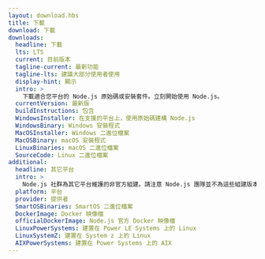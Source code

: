 ```yaml
---
layout: download.hbs
title: 下載
download: 下載
downloads:
  headline: 下載
  lts: LTS
  current: 目前版本
  tagline-current: 最新功能
  tagline-lts: 建議大部分使用者使用
  display-hint: 顯示
  intro: >
    下載適合您平台的 Node.js 原始碼或安裝套件。立刻開始使用 Node.js。
  currentVersion: 最新版
  buildInstructions: 包含
  WindowsInstaller: 在支援的平台上，使用原始碼建構 Node.js
  WindowsBinary: Windows 安裝程式
  MacOSInstaller: Windows 二進位檔案
  MacOSBinary: macOS 安裝程式
  LinuxBinaries: macOS 二進位檔案
  SourceCode: Linux 二進位檔案
additional:
  headline: 其它平台
  intro: >
    Node.js 社群為其它平台維護的非官方組建。請注意 Node.js 團隊並不為這些組建版本提供技術支援且其可能與現行 Node.js 版本不一致。
  platform: 平台
  provider: 提供者
  SmartOSBinaries: SmartOS 二進位檔案
  DockerImage: Docker 映像檔
  officialDockerImage: Node.js 官方 Docker 映像檔
  LinuxPowerSystems: 建置在 Power LE Systems 上的 Linux
  LinuxSystemZ: 建置在 System z 上的 Linux
  AIXPowerSystems: 建置在 Power Systems 上的 AIX
---
```


